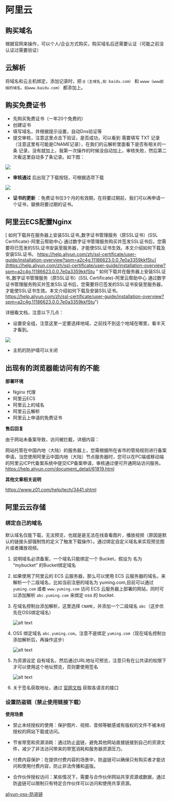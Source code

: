 # 阿里云

## 购买域名

根据官网来操作，可以个人/企业方式购买，购买域名后还需要认证（可能之前没认证过需要验证）

## 云解析

将域名和云主机绑定，添加记录时，把 `@（主域名,如 baidu.com）` 和 `wwww（www前缀的域名，如www.baidu.com）` 都添加上。

## 购买免费证书

- 先购买免费证书（一年20个免费的）
- 创建证书
- 填写域名，并根据提示设置，自动Dns验证等
- 提交审核，注意这里点击下验证，是否成功，可以看到 需要填写 TXT 记录（注意这里有可能是CNAME记录），在我们的云解析里面看下是否有相关的一条 记录，没有就加上，我第一次操作的时候没自动加上，审核失败，然后第二次看这里自动多了条记录。如下图：

![](image/image_RKRrhCkBWt.png)

- **审核通过** 后出现了下载按钮，可根据选项下载

![](image/image_22eoF1qt5u.png)

- **证书的更新** ：免费证书仅3个月的有效期，在将要过期前，我们可以再申请一个证书，替换将要过期的证书。

## 阿里云ECS配置Nginx

[ 如何下载并在服务器上安装SSL证书\_数字证书管理服务（原SSL证书）(SSL Certificate)-阿里云帮助中心 通过数字证书管理服务购买并签发SSL证书后，您需要将已签发的SSL证书安装至服务器，才能使SSL证书生效。本文介绍如何下载及安装SSL证书。 https://help.aliyun.com/zh/ssl-certificate/user-guide/installation-overview?spm=a2c4g.11186623.0.0.7e0a3359kkfStu](https://help.aliyun.com/zh/ssl-certificate/user-guide/installation-overview?spm=a2c4g.11186623.0.0.7e0a3359kkfStu " 如何下载并在服务器上安装SSL证书_数字证书管理服务（原SSL证书）(SSL Certificate)-阿里云帮助中心 通过数字证书管理服务购买并签发SSL证书后，您需要将已签发的SSL证书安装至服务器，才能使SSL证书生效。本文介绍如何下载及安装SSL证书。 https://help.aliyun.com/zh/ssl-certificate/user-guide/installation-overview?spm=a2c4g.11186623.0.0.7e0a3359kkfStu")

详细看文档，注意以下几点：

- 设置安全组，注意这里一定要选择地域，之前找不到这个地域在哪里，看半天才看到。

![](image/image_M-t0SM94cS.png)

- 主机的防护墙可以关闭

## 出现有的浏览器能访问有的不能

**部署环境**

- Nginx 代理
- 阿里云ECS
- 阿里云上的域名
- 阿里云云解析
- 阿里云上申请的免费证书

**售后回复**

由于网站未备案导致，访问被拦截，详细内容：

网站托管在中国内地（大陆）的服务器上，您需根据所在省市的管局规则进行备案申请。当您使用阿里云中国内地（大陆）节点服务器时，您可以在PC端或移动端的阿里云ICP代备案系统中提交ICP备案申请，审核通过便可开通网站访问服务。
https://help.aliyun.com/document_detail/61819.html

**其他文章相关说明**

https://www.z01.com/help/tech/3441.shtml


## 阿里云云存储


### 绑定自己的域名

默认域名仅能下载，无法预览，也就是是无法在线查看图片，播放视频（原因是默认的链接头部强制性的定义了触发下载操作）。通过绑定自定义域名来实现预览图片或者播放视频。


1. 说明域名必须备案，一个域名只能绑定一个 Bucket，假设为 名为 “mybucket” 的Bucket绑定域名
2. 如果使用了阿里云的 ECS 云服务器，那么可以使用 ECS 云服务器的域名，来解析一个二级域名，比如当前注册的域名为 yuming.com,目前可以通过 `yuming.com` 或者 `www.yuming.com` 访问 ECS 云服务器上部署的网站，同时可以添加解析 `abc.yuming.com` 来绑定 oss 的 bucket.
3. 在域名控制台添加解析，这里选择 `CNAME`，并添加一个二级域名 `abc`（这步优先在OSS绑定域名）

    ![alt text](image/添加域名解析.png)

4. OSS 绑定域名 `abc.yuming.com`，注意不是绑定 `yuming.com`（现在域名控制台添加解析后，再操作这步）

   ![alt text](image/image_oss-band-domain.png)


5. 为资源设定 自有域名，然后通过URL地址可预览，注意只有在公共读的权限下才可以使用这个地址预览，否则要使用签名

    ![alt text](image/image_oss-资源详情.png)

6. 关于签名获取地址，通过 [官网文档](https://help.aliyun.com/zh/oss/developer-reference/ddd-signatures-to-urls?spm=a2c4g.11186623.0.0.15c93bb91D6GFD#section-4lx-3kk-upk) 获取各语言的接口

### 设置防盗链（禁止使用链接下载）

**使用场景**

- 禁止未经授权的使用：保护图片、视频、音频等敏感或有版权的文件不被未经授权的网站下载或访问。

- 节省带宽和资源消耗：通过防止盗链，避免其他网站直接链接到自己的资源文件，减少了非法访问带来的带宽消耗和服务器资源压力。

- 付费内容保护：在提供付费内容的场景中，防盗链可以确保只有购买者才能访问和使用付费内容，防止非法传播和盗版。

- 合作伙伴授权访问：某些情况下，需要与合作伙伴网站共享资源或数据，通过防盗链可以限制只有特定合作伙伴可以访问和使用共享资源。


[aliyun-oss-防盗链](https://help.aliyun.com/zh/oss/user-guide/hotlink-protection/?spm=a2c4g.11186623.0.0.45a6415dGUVXSc)